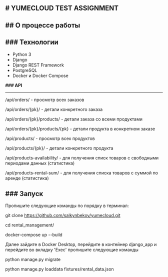 **# YUMECLOUD TEST ASSIGNMENT**
------------------------

**## О процессе работы**
------------------------



**### Технологии**
------------------
- Python 3
- Django
- Django REST Framework
- PostgreSQL
- Docker и Docker Compose


**### API**

------------------------

/api/orders/ - просмотр всех заказов

/api/orders/{pk}/ - детали конкретного заказа

/api/orders/{pk}/products/ - детали заказа со всеми продуктами

/api/orders/{pk}/products/{pk} - детали продукта в конкретном заказе


/api/products/ - просмотр всех продуктов

/api/products/{pk}/ - детали конкретного продукта

/api/products-availability/ - для получения списк товаров с свободными периодами данных (статистика)

/api/products-rental-sum/ - для получения списка товаров с суммой по аренде (статистика)



**### Запуск**
------------------------
Пропишите следующие команды по порядку в терминал:

git clone https://github.com/salkynbekov/yumecloud.git

cd rental_management/

docker-compose up --build

Далее зайдите в Docker Desktop, перейдите в контейнер django_app и перейдите во вкладку 'Exec'
пропишите следующие команды

python manage.py migrate

python manage.py loaddata fixtures/rental_data.json

